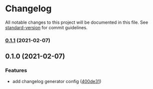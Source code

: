 # Changelog

All notable changes to this project will be documented in this file. See [standard-version](https://github.com/conventional-changelog/standard-version) for commit guidelines.

### [0.1.1](https://github.com/andradeB/shopping-list/compare/v0.1.0...v0.1.1) (2021-02-07)

## 0.1.0 (2021-02-07)


### Features

* add changelog generator config ([400de31](https://github.com/andradeB/shopping-list/commit/400de3103a8300ced62672ce522c05b76c92050e))
